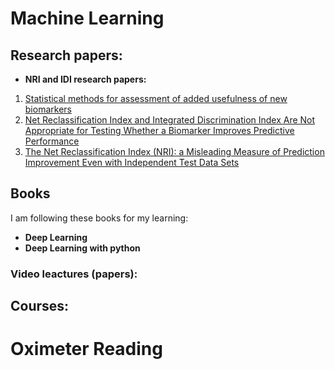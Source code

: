
# Machine Learning
## Research papers:
- **NRI and IDI research papers:**
1. [Statistical methods for assessment of added usefulness of new biomarkers](https://www.ncbi.nlm.nih.gov/pmc/articles/PMC3155999/)
2. [Net Reclassification Index and Integrated Discrimination Index Are Not Appropriate for Testing Whether a Biomarker Improves Predictive Performance](https://www.ncbi.nlm.nih.gov/pmc/articles/PMC5837334/)
3. [The Net Reclassification Index (NRI): a Misleading Measure of Prediction Improvement Even with Independent Test Data Sets](https://www.ncbi.nlm.nih.gov/pmc/articles/PMC4615606/)

## Books
I am following these books for my learning:
- **Deep Learning**
- **Deep Learning with python**

### Video leactures (papers):
## Courses:
# Oximeter Reading
